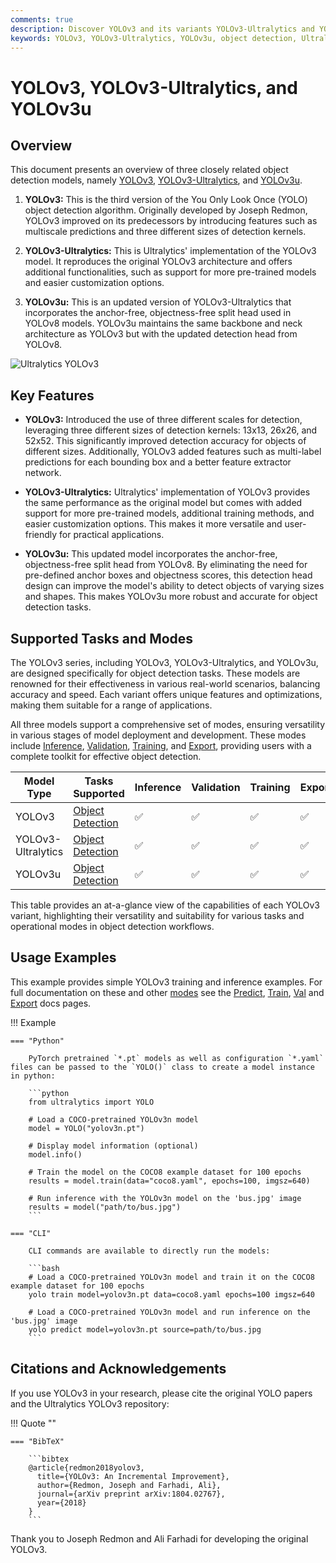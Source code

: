 ```yaml
---
comments: true
description: Discover YOLOv3 and its variants YOLOv3-Ultralytics and YOLOv3u. Learn about their features, implementations, and support for object detection tasks.
keywords: YOLOv3, YOLOv3-Ultralytics, YOLOv3u, object detection, Ultralytics, computer vision, AI models, deep learning
---
```


# YOLOv3, YOLOv3-Ultralytics, and YOLOv3u

## Overview

This document presents an overview of three closely related object detection models, namely [YOLOv3](https://pjreddie.com/darknet/yolo/), [YOLOv3-Ultralytics](https://github.com/ultralytics/yolov3), and [YOLOv3u](https://github.com/ultralytics/ultralytics).

1. **YOLOv3:** This is the third version of the You Only Look Once (YOLO) object detection algorithm. Originally developed by Joseph Redmon, YOLOv3 improved on its predecessors by introducing features such as multiscale predictions and three different sizes of detection kernels.

2. **YOLOv3-Ultralytics:** This is Ultralytics' implementation of the YOLOv3 model. It reproduces the original YOLOv3 architecture and offers additional functionalities, such as support for more pre-trained models and easier customization options.

3. **YOLOv3u:** This is an updated version of YOLOv3-Ultralytics that incorporates the anchor-free, objectness-free split head used in YOLOv8 models. YOLOv3u maintains the same backbone and neck architecture as YOLOv3 but with the updated detection head from YOLOv8.

![Ultralytics YOLOv3](https://raw.githubusercontent.com/ultralytics/assets/main/yolov3/banner-yolov3.png)

## Key Features

- **YOLOv3:** Introduced the use of three different scales for detection, leveraging three different sizes of detection kernels: 13x13, 26x26, and 52x52. This significantly improved detection accuracy for objects of different sizes. Additionally, YOLOv3 added features such as multi-label predictions for each bounding box and a better feature extractor network.

- **YOLOv3-Ultralytics:** Ultralytics' implementation of YOLOv3 provides the same performance as the original model but comes with added support for more pre-trained models, additional training methods, and easier customization options. This makes it more versatile and user-friendly for practical applications.

- **YOLOv3u:** This updated model incorporates the anchor-free, objectness-free split head from YOLOv8. By eliminating the need for pre-defined anchor boxes and objectness scores, this detection head design can improve the model's ability to detect objects of varying sizes and shapes. This makes YOLOv3u more robust and accurate for object detection tasks.

## Supported Tasks and Modes

The YOLOv3 series, including YOLOv3, YOLOv3-Ultralytics, and YOLOv3u, are designed specifically for object detection tasks. These models are renowned for their effectiveness in various real-world scenarios, balancing accuracy and speed. Each variant offers unique features and optimizations, making them suitable for a range of applications.

All three models support a comprehensive set of modes, ensuring versatility in various stages of model deployment and development. These modes include [Inference](../modes/predict.md), [Validation](../modes/val.md), [Training](../modes/train.md), and [Export](../modes/export.md), providing users with a complete toolkit for effective object detection.

| Model Type         | Tasks Supported                        | Inference | Validation | Training | Export |
|--------------------|----------------------------------------|-----------|------------|----------|--------|
| YOLOv3             | [Object Detection](../tasks/detect.md) | ✅         | ✅          | ✅        | ✅      |
| YOLOv3-Ultralytics | [Object Detection](../tasks/detect.md) | ✅         | ✅          | ✅        | ✅      |
| YOLOv3u            | [Object Detection](../tasks/detect.md) | ✅         | ✅          | ✅        | ✅      |

This table provides an at-a-glance view of the capabilities of each YOLOv3 variant, highlighting their versatility and suitability for various tasks and operational modes in object detection workflows.

## Usage Examples

This example provides simple YOLOv3 training and inference examples. For full documentation on these and other [modes](../modes/index.md) see the [Predict](../modes/predict.md), [Train](../modes/train.md), [Val](../modes/val.md) and [Export](../modes/export.md) docs pages.

!!! Example

    === "Python"

        PyTorch pretrained `*.pt` models as well as configuration `*.yaml` files can be passed to the `YOLO()` class to create a model instance in python:

        ```python
        from ultralytics import YOLO

        # Load a COCO-pretrained YOLOv3n model
        model = YOLO("yolov3n.pt")

        # Display model information (optional)
        model.info()

        # Train the model on the COCO8 example dataset for 100 epochs
        results = model.train(data="coco8.yaml", epochs=100, imgsz=640)

        # Run inference with the YOLOv3n model on the 'bus.jpg' image
        results = model("path/to/bus.jpg")
        ```

    === "CLI"

        CLI commands are available to directly run the models:

        ```bash
        # Load a COCO-pretrained YOLOv3n model and train it on the COCO8 example dataset for 100 epochs
        yolo train model=yolov3n.pt data=coco8.yaml epochs=100 imgsz=640

        # Load a COCO-pretrained YOLOv3n model and run inference on the 'bus.jpg' image
        yolo predict model=yolov3n.pt source=path/to/bus.jpg
        ```

## Citations and Acknowledgements

If you use YOLOv3 in your research, please cite the original YOLO papers and the Ultralytics YOLOv3 repository:

!!! Quote ""

    === "BibTeX"

        ```bibtex
        @article{redmon2018yolov3,
          title={YOLOv3: An Incremental Improvement},
          author={Redmon, Joseph and Farhadi, Ali},
          journal={arXiv preprint arXiv:1804.02767},
          year={2018}
        }
        ```

Thank you to Joseph Redmon and Ali Farhadi for developing the original YOLOv3.